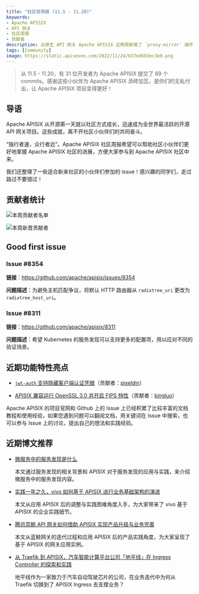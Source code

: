 ```yaml
---
title: "社区双周报 (11.5 - 11.20)"
keywords: 
- Apache APISIX
- API 网关
- 社区周报
- 贡献者
description: 云原生 API 网关 Apache APISIX 近两周新增了 `proxy-mirror` 插件支持解析 host 域名、`kafka-logger` 插件新增 brokers 属性，支持不同 broker 设置相同 host 等功能。
tags: [Community]
image: https://static.apiseven.com/2022/11/24/637ed683ec3e0.png
---
```


> 从 11.5 - 11.20，有 31 位开发者为 Apache APISIX 提交了 69 个 commits。感谢这些小伙伴为 Apache APISIX 添砖加瓦，是你们的无私付出，让 Apache APISIX 项目变得更好！

<!--truncate-->

## 导语

Apache APISIX 从开源第一天就以社区方式成长，迅速成为全世界最活跃的开源 API 网关项目。这些成就，离不开社区小伙伴们的共同奋斗。

“独行者速，众行者远”。Apache APISIX 社区周报希望可以帮助社区小伙伴们更好地掌握 Apache APISIX 社区的进展，方便大家参与到 Apache APISIX 社区中来。

我们还整理了一些适合新来社区的小伙伴们参加的 issue！感兴趣的同学们，走过路过不要错过！

## 贡献者统计

![本周贡献者名单](https://static.apiseven.com/2022/11/24/637ed683c50d5.png)

![本周新晋贡献者](https://static.apiseven.com/2022/11/24/637ed68473f14.png)

## Good first issue

### Issue #8354

**链接**：https://github.com/apache/apisix/issues/8354

**问题描述**：为避免主机匹配争议，将默认 HTTP 路由器从 `radixtree_uri` 更改为 `radixtree_host_uri`。

### Issue #8311

**链接**：https://github.com/apache/apisix/8311

**问题描述**：希望 Kubernetes 的服务发现可以支持更多的配置项，用以应对不同的验证场景。

## 近期功能特性亮点

- [`jwt-auth` 支持隐藏客户端认证凭据](https://github.com/apache/apisix/pull/8206)（贡献者：[pixeldin](https://github.com/pixeldin)）

- [APISIX 兼容运行 OpenSSL 3.0 并开启 FIPS 特性](https://github.com/apache/apisix/pull/8298)（贡献者：[kingluo](https://github.com/kingluo)）

Apache APISIX 的项目官网和 Github 上的 Issue 上已经积累了比较丰富的文档教程和使用经验，如果您遇到问题可以翻阅文档，用关键词在 Issue 中搜索，也可以参与 Issue 上的讨论，提出自己的想法和实践经验。

## 近期博文推荐

- [微服务中的服务发现是什么](https://apisix.apache.org/zh/blog/2022/11/10/what-is-service-in-microservice-discovery/)

    本文通过服务发现的相关背景和 APISIX 对于服务发现的应用与实践，来介绍微服务中的服务发现内容。
- [实践一年之久，vivo 如何基于 APISIX 进行业务基础架构的演进](https://apisix.apache.org/zh/blog/2022/11/13/vivo-with-apache-apisix/)

    本文从应用 APISIX 后的调整与实践困难角度入手，为大家带来了 vivo 基于 APISIX 的企业实践细节。

- [腾讯蓝鲸 API 网关如何借助 APISIX 实现产品升级与业务完善](https://apisix.apache.org/zh/blog/2022/11/05/tencent-blueking-with-apisix/)

    本文从蓝鲸网关的迭代过程和应用 APISIX 后的产品实践角度，为大家呈现了基于 APISIX 的网关应用实例。

- [从 Traefik 到 APISIX，汽车智能计算平台公司「地平线」在 Ingress Controller 的探索和实践](https://apisix.apache.org/zh/blog/2022/10/28/apisix-ingress-with-horizon-ai/)

    地平线作为一家致力于汽车自动驾驶芯片的公司，在业务迭代中为何从 Traefik 切换到了 APISIX Ingress 去支撑业务？
